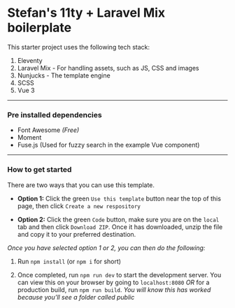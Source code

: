 # Stefan's 11ty + Laravel Mix boilerplate

This starter project uses the following tech stack:

1. Eleventy
2. Laravel Mix - For handling assets, such as JS, CSS and images
3. Nunjucks - The template engine
4. SCSS
5. Vue 3

---
### Pre installed dependencies

- Font Awesome _(Free)_
- Moment
- Fuse.js (Used for fuzzy search in the example Vue component)
---

### How to get started

There are two ways that you can use this template. 

* **Option 1:** Click the green `Use this template` button near the top of this page, then click `Create a new respository`

* **Option 2:** Click the green `Code` button, make sure you are on the `local` tab and then click `Download ZIP`. Once it has downloaded, unzip the file and copy it to your preferred destination.

_Once you have selected option 1 or 2, you can then do the following:_

1. Run `npm install` (or `npm i` for short)

2. Once completed, run `npm run dev` to start the development server. You can view this on your browser by going to `localhost:8080` _OR_ for a production build, run `npm run build`. _You will know this has worked because you’ll see a folder called public_
